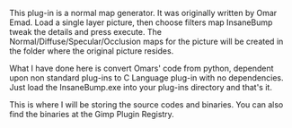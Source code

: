 This plug-in is a normal map generator.  It was originally written by Omar Emad.  Load a single layer picture, then choose filters map InsaneBump tweak the details and press execute.  The Normal/Diffuse/Specular/Occlusion maps for the picture will be created in the folder where the original picture resides.

What I have done here is convert Omars' code from python, dependent upon non standard plug-ins to C Language plug-in with no dependencies.  Just load the InsaneBump.exe into your plug-ins directory and that's it.

This is where I will be storing the source codes and binaries.  You can also find the binaries at the Gimp Plugin Registry.